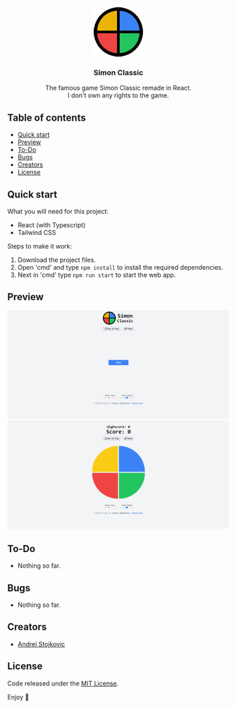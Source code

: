 <p align="center" style="margin: 0!important">
  <a href="https://github.com/AndrejStojkovic/simon-classic">
    <img src="/misc/logo.png" alt="Logo">
  </a>

  <h3 align="center" color="blue">Simon Classic</h3>

  <p align="center">
    The famous game Simon Classic remade in React.<br />
    I don't own any rights to the game.
  </p>
</p>


## Table of contents

- [Quick start](#quick-start)
- [Preview](#preview)
- [To-Do](#to-do)
- [Bugs](#bugs)
- [Creators](#creators)
- [License](#license)


## Quick start

What you will need for this project:
- React (with Typescript)
- Tailwind CSS

Steps to make it work:  
1. Download the project files.  
2. Open 'cmd' and type `npm install` to install the required dependencies.  
3. Next in 'cmd' type `npm run start` to start the web app.

## Preview

<img src="/misc/preview1.png" alt="Preview 1">
<img src="/misc/preview2.png" alt="Preview 2">

## To-Do

- Nothing so far.

## Bugs

- Nothing so far.

## Creators

- [Andrej Stojkovic](https://github.com/AndrejStojkovic)

## License

Code released under the [MIT License](LICENSE.md).

Enjoy :metal:
